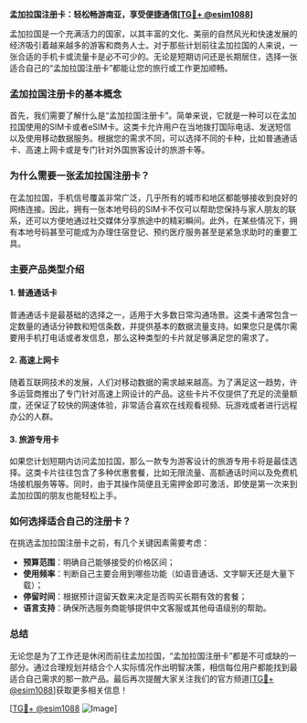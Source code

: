 **孟加拉国注册卡：轻松畅游南亚，享受便捷通信[[TG💪+ @esim1088](https://t.me/s/esim1088)]**

孟加拉国是一个充满活力的国家，以其丰富的文化、美丽的自然风光和快速发展的经济吸引着越来越多的游客和商务人士。对于那些计划前往孟加拉国的人来说，一张合适的手机卡或流量卡是必不可少的。无论是短期访问还是长期居住，选择一张适合自己的“孟加拉国注册卡”都能让您的旅行或工作更加顺畅。

### 孟加拉国注册卡的基本概念

首先，我们需要了解什么是“孟加拉国注册卡”。简单来说，它就是一种可以在孟加拉国使用的SIM卡或者eSIM卡。这类卡允许用户在当地拨打国际电话、发送短信以及使用移动数据服务。根据您的需求不同，可以选择不同的卡种，比如普通通话卡、高速上网卡或是专门针对外国旅客设计的旅游卡等。

### 为什么需要一张孟加拉国注册卡？

在孟加拉国，手机信号覆盖非常广泛，几乎所有的城市和地区都能够接收到良好的网络连接。因此，拥有一张本地号码的SIM卡不仅可以帮助您保持与家人朋友的联系，还可以方便地通过社交媒体分享旅途中的精彩瞬间。此外，在某些情况下，拥有本地号码甚至可能成为办理住宿登记、预约医疗服务甚至是紧急求助时的重要工具。

### 主要产品类型介绍

#### 1. 普通通话卡
普通通话卡是最基础的选择之一，适用于大多数日常沟通场景。这类卡通常包含一定数量的通话分钟数和短信条数，并提供基本的数据流量支持。如果您只是偶尔需要用手机打电话或者发信息，那么这种类型的卡片就足够满足您的需求了。

#### 2. 高速上网卡
随着互联网技术的发展，人们对移动数据的需求越来越高。为了满足这一趋势，许多运营商推出了专门针对高速上网设计的产品。这些卡片不仅提供了充足的流量额度，还保证了较快的网速体验，非常适合喜欢在线观看视频、玩游戏或者进行远程办公的人群。

#### 3. 旅游专用卡
如果您计划短期内访问孟加拉国，那么一款专为游客设计的旅游专用卡将是最佳选择。这类卡片往往包含了多种优惠套餐，比如无限流量、高额通话时间以及免费机场接机服务等等。同时，由于其操作简便且无需押金即可激活，即使是第一次来到孟加拉国的朋友也能轻松上手。

### 如何选择适合自己的注册卡？

在挑选孟加拉国注册卡之前，有几个关键因素需要考虑：

- **预算范围**：明确自己能够接受的价格区间；
- **使用频率**：判断自己主要会用到哪些功能（如语音通话、文字聊天还是大量下载）；
- **停留时间**：根据预计逗留天数来决定是否购买长期有效的套餐；
- **语言支持**：确保所选服务商能够提供中文客服或其他母语级别的帮助。

### 总结

无论您是为了工作还是休闲而前往孟加拉国，“孟加拉国注册卡”都是不可或缺的一部分。通过合理规划并结合个人实际情况作出明智决策，相信每位用户都能找到最适合自己需求的那一款产品。最后再次提醒大家关注我们的官方频道[[TG💪+ @esim1088](https://t.me/s/esim1088)]获取更多相关信息！

[[TG💪+ @esim1088](https://t.me/s/esim1088) ![Image](https://i.postimg.cc/4NQfJmqS/Snipaste-2025-05-13-00-14-12.png)]
